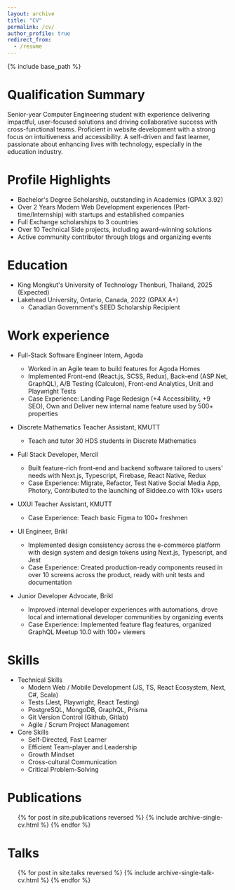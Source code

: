 ```yaml
---
layout: archive
title: "CV"
permalink: /cv/
author_profile: true
redirect_from:
  - /resume
---
```


{% include base_path %}

# Qualification Summary

Senior-year Computer Engineering student with experience delivering impactful, user-focused solutions and driving collaborative success with cross-functional teams. Proficient in website development with a strong focus on intuitiveness and accessibility. A self-driven and fast learner, passionate about enhancing lives with technology, especially in the education industry.

# Profile Highlights

- Bachelor's Degree Scholarship, outstanding in Academics (GPAX 3.92)
- Over 2 Years Modern Web Development experiences (Part-time/Internship) with startups and established companies
- Full Exchange scholarships to 3 countries
- Over 10 Technical Side projects, including award-winning solutions
- Active community contributor through blogs and organizing events

# Education

- King Mongkut's University of Technology Thonburi, Thailand, 2025 (Expected)
- Lakehead University, Ontario, Canada, 2022 (GPAX A+)
  - Canadian Government's SEED Scholarship Recipient

# Work experience

- Full-Stack Software Engineer Intern, Agoda

  - Worked in an Agile team to build features for Agoda Homes
  - Implemented Front-end (React.js, SCSS, Redux), Back-end (ASP.Net, GraphQL), A/B Testing (Calculon), Front-end Analytics, Unit and Playwright Tests
  - Case Experience: Landing Page Redesign (+4 Accessibility, +9 SEO), Own and Deliver new internal name feature used by 500+ properties

- Discrete Mathematics Teacher Assistant, KMUTT

  - Teach and tutor 30 HDS students in Discrete Mathematics

- Full Stack Developer, Mercil

  - Built feature-rich front-end and backend software tailored to users’ needs with Next.js, Typescript, Firebase, React Native, Redux
  - Case Experience: Migrate, Refactor, Test Native Social Media App, Photory, Contributed to the launching of Biddee.co with 10k+ users

- UXUI Teacher Assistant, KMUTT

  - Case Experience: Teach basic Figma to 100+ freshmen

- UI Engineer, Brikl

  - Implemented design consistency across the e-commerce platform with design system and design tokens using Next.js, Typescript, and Jest
  - Case Experience: Created production-ready components reused in over 10 screens across the product, ready with unit tests and documentation

- Junior Developer Advocate, Brikl
  - Improved internal developer experiences with automations, drove local and international developer communities by organizing events
  - Case Experience: Implemented feature flag features, organized GraphQL Meetup 10.0 with 100+ viewers

# Skills

- Technical Skills
  - Modern Web / Mobile Development (JS, TS, React Ecosystem, Next, C#, Scala)
  - Tests (Jest, Playwright, React Testing)
  - PostgreSQL, MongoDB, GraphQL, Prisma
  - Git Version Control (Github, Gitlab)
  - Agile / Scrum Project Management
- Core Skills
  - Self-Directed, Fast Learner
  - Efficient Team-player and Leadership
  - Growth Mindset
  - Cross-cultural Communication
  - Critical Problem-Solving

# Publications

  <ul>{% for post in site.publications reversed %}
    {% include archive-single-cv.html %}
  {% endfor %}</ul>
  
Talks
======
  <ul>{% for post in site.talks reversed %}
    {% include archive-single-talk-cv.html  %}
  {% endfor %}</ul>

